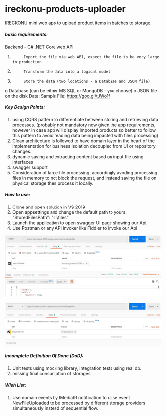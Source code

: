 # ireckonu-products-uploader


IRECKONU mini web app to upload product items in batches to storage.

##### basic requirements:
Backend - C# .NET Core web API
1.          Import the file via web API, expect the file to be very large in production
2.          Transform the data into a logical model
3.          Store the data (two locations - a Database and JSON file)
o   Database (can be either MS SQL or MongoDB - you choose)
o   JSON file on the disk
Data: Sample File: https://goo.gl/tJWo1f

##### Key Design Points:
1. using CQRS pattern to differentiate between storing and retrieving data processes.  (probably not mandatory now given the app requirements, however in case app will display imported products so better to follow this pattern to avoid reading data being impacted with files processing)
2. Clean architecture is followed to have domain layer in the heart of the implementation for business isolation decoupled from UI or repository changes.
3. dynamic saving and extracting content based on input file using interfaces
4. swagger support
5. Consideration of large file processing, accordingly avoding processing files in memory to not block the request, and instead saving the file on physical storage then process it locally.

##### How to use:
1. Clone and open solution in VS 2019
2. Open appsettings and change the default path to yours. "StoredFilesPath": "c:\\files"
3. Launch the application to open swagger UI page showing our Api.
4. Use Postman or any API invoker like Fiddler to invoke our Api

![csv input file](invoke-api-csv.JPG)

![text input file](invoke-api-text.JPG)


##### Incomplete Definition Of Done (DoD):
1. Unit tests using mocking library, integration tests using real db.
2. missing final consumption of storages


##### Wish List:
1. Use domain events by IMediatR notification to raise event NewFileUploaded to be processed by different storage providers simultaneously instead of sequential flow.
